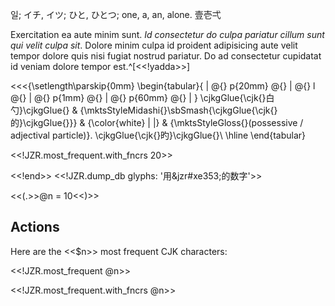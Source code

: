 

일;
イチ,
イツ;
ひと,
ひとつ;
one, a, an, alone. 壹壱弌



Exercitation ea aute minim sunt. *Id consectetur do culpa pariatur cillum sunt
qui velit culpa sit*. Dolore minim culpa id proident adipisicing aute velit
tempor dolore quis nisi fugiat nostrud pariatur. Do ad consectetur cupidatat id
veniam dolore tempor est.^[<<!yadda>>]



<!-- <<!JZR.dump_db glyphs: '用國鬱'>> -->

<<<{\setlength\parskip{0mm}
\begin{tabular}{ | @{} p{20mm} @{} | @{} l @{} | @{} p{1mm} @{} | @{} p{60mm} @{} | }
\cjkgGlue{\cjk{}白勺}\cjkgGlue{} & {\mktsStyleMidashi{}\sbSmash{\cjkgGlue{\cjk{}的}\cjkgGlue{}}} & {\color{white} | |} & {\mktsStyleGloss{}(possessive / adjectival particle)}. \cjkgGlue{\cjk{}旳}\cjkgGlue{}\\
\hline
\end{tabular}
>>>

<<!JZR.most_frequent.with_fncrs 20>>

<<!end>>
<<!JZR.dump_db glyphs: '用&jzr#xe353;的数字'>>

<<(.>>@n = 10<<)>>

<!-- <<(multi-column>> -->


## Actions

Here are the <<$n>> most frequent CJK characters:

<<!JZR.most_frequent @n>>

<<!JZR.most_frequent.with_fncrs @n>>


<!-- <<multi-column)>> -->


